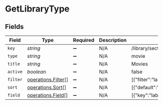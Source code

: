 # GetLibraryType


## Fields

| Field                                                                                                                                                            | Type                                                                                                                                                             | Required                                                                                                                                                         | Description                                                                                                                                                      | Example                                                                                                                                                          |
| ---------------------------------------------------------------------------------------------------------------------------------------------------------------- | ---------------------------------------------------------------------------------------------------------------------------------------------------------------- | ---------------------------------------------------------------------------------------------------------------------------------------------------------------- | ---------------------------------------------------------------------------------------------------------------------------------------------------------------- | ---------------------------------------------------------------------------------------------------------------------------------------------------------------- |
| `key`                                                                                                                                                            | *string*                                                                                                                                                         | :heavy_minus_sign:                                                                                                                                               | N/A                                                                                                                                                              | /library/sections/1/all?type=1                                                                                                                                   |
| `type`                                                                                                                                                           | *string*                                                                                                                                                         | :heavy_minus_sign:                                                                                                                                               | N/A                                                                                                                                                              | movie                                                                                                                                                            |
| `title`                                                                                                                                                          | *string*                                                                                                                                                         | :heavy_minus_sign:                                                                                                                                               | N/A                                                                                                                                                              | Movies                                                                                                                                                           |
| `active`                                                                                                                                                         | *boolean*                                                                                                                                                        | :heavy_minus_sign:                                                                                                                                               | N/A                                                                                                                                                              | false                                                                                                                                                            |
| `filter`                                                                                                                                                         | [operations.Filter](../../models/operations/filter.md)[]                                                                                                         | :heavy_minus_sign:                                                                                                                                               | N/A                                                                                                                                                              | [{"filter":"label","filterType":"string","key":"/library/sections/1/label","title":"Labels","type":"filter"}]                                                    |
| `sort`                                                                                                                                                           | [operations.Sort](../../models/operations/sort.md)[]                                                                                                             | :heavy_minus_sign:                                                                                                                                               | N/A                                                                                                                                                              | [{"default":"asc","defaultDirection":"desc","descKey":"random:desc","firstCharacterKey":"/library/sections/1/firstCharacter","key":"random","title":"Randomly"}] |
| `field`                                                                                                                                                          | [operations.Field](../../models/operations/field.md)[]                                                                                                           | :heavy_minus_sign:                                                                                                                                               | N/A                                                                                                                                                              | [{"key":"label","subType":"bitrate","title":"Label","type":"tag"}]                                                                                               |